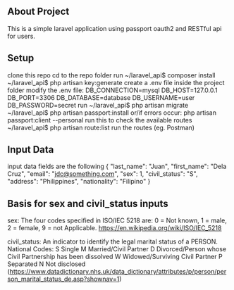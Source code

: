 
## About Project

This is a simple laravel application using passport oauth2 and RESTful api for users.

## Setup

clone this repo
cd to the repo folder
run
    ~/laravel_api$ composer install
    ~/laravel_api$ php artisan key:generate
create a .env file inside the project folder
modify the .env file:
    DB_CONNECTION=mysql
    DB_HOST=127.0.0.1
    DB_PORT=3306
    DB_DATABASE=database
    DB_USERNAME=user
    DB_PASSWORD=secret
run
    ~/laravel_api$ php artisan migrate
    ~/laravel_api$ php artisan passport:install
        or/if errors occur: php artisan passport:client --personal
run this to check the available routes
    ~/laravel_api$ php artisan route:list
run the routes (eg. Postman)


## Input Data

input data fields are the following
{
	"last_name": "Juan",
    "first_name": "Dela Cruz",
    "email": "jdc@something.com",
    "sex": 1,
    "civil_status": "S",
    "address": "Philippines",
    "nationality": "Filipino"
}


## Basis for sex and civil_status inputs

sex:
    The four codes specified in ISO/IEC 5218 are:
        0 = Not known,
        1 = male,
        2 = female,
        9 = not Applicable.
https://en.wikipedia.org/wiki/ISO/IEC_5218
        
 civil_status:
     An indicator to identify the legal marital status of a PERSON.
    National Codes:
        S	Single
        M	Married/Civil Partner
        D	Divorced/Person whose Civil Partnership has been dissolved
        W	Widowed/Surviving Civil Partner
        P	Separated
        N	Not disclosed
(https://www.datadictionary.nhs.uk/data_dictionary/attributes/p/person/person_marital_status_de.asp?shownav=1)
